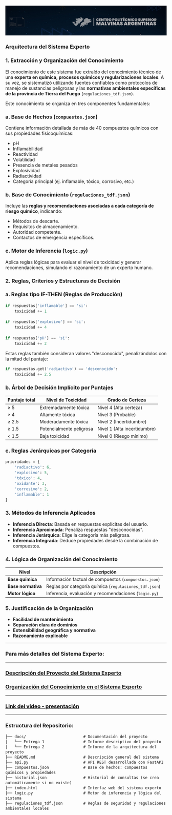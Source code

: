 ![Sistema_Experto_TDF](https://raw.githubusercontent.com/ckriztian/Energia_Electrica_TDF/refs/heads/main/reports/figures/banner_flat1.jpg)

### Arquitectura del Sistema Experto

### 1. Extracción y Organización del Conocimiento

El conocimiento de este sistema fue extraído del conocimiento técnico de una **experta en química, procesos químicos y regularizaciones locales**. A su vez, se sistematizó utilizando fuentes confiables como protocolos de manejo de sustancias peligrosas y las **normativas ambientales específicas de la provincia de Tierra del Fuego** (`regulaciones_tdf.json`).

Este conocimiento se organiza en tres componentes fundamentales:

### a. Base de Hechos (`compuestos.json`)
Contiene información detallada de más de 40 compuestos químicos con sus propiedades fisicoquímicas:

- pH
- Inflamabilidad
- Reactividad
- Volatilidad
- Presencia de metales pesados
- Explosividad
- Radiactividad
- Categoría principal (ej. inflamable, tóxico, corrosivo, etc.)

### b. Base de Conocimiento (`regulaciones_tdf.json`)
Incluye las **reglas y recomendaciones asociadas a cada categoría de riesgo químico**, indicando:

- Métodos de descarte.
- Requisitos de almacenamiento.
- Autoridad competente.
- Contactos de emergencia específicos.

### c. Motor de Inferencia (`logic.py`)
Aplica reglas lógicas para evaluar el nivel de toxicidad y generar recomendaciones, simulando el razonamiento de un experto humano.

### 2. Reglas, Criterios y Estructuras de Decisión

### a. Reglas tipo IF-THEN (Reglas de Producción)
```python
if respuestas['inflamable'] == 'si':
    toxicidad += 1

if respuestas['explosivo'] == 'si':
    toxicidad += 4

if respuestas['pH'] == 'si':
    toxicidad += 2
```

Estas reglas también consideran valores "desconocido", penalizándolos con la mitad del puntaje:

```python
if respuestas.get('radiactivo') == 'desconocido':
    toxicidad += 2.5
```

### b. Árbol de Decisión Implícito por Puntajes

| Puntaje total | Nivel de Toxicidad         | Grado de Certeza             |
|---------------|----------------------------|------------------------------|
| ≥ 5           | Extremadamente tóxica      | Nivel 4 (Alta certeza)       |
| ≥ 4           | Altamente tóxica           | Nivel 3 (Probable)           |
| ≥ 2.5         | Moderadamente tóxica       | Nivel 2 (Incertidumbre)      |
| ≥ 1.5         | Potencialmente peligrosa   | Nivel 1 (Alta incertidumbre) |
| < 1.5         | Baja toxicidad             | Nivel 0 (Riesgo mínimo)      |

### c. Reglas Jerárquicas por Categoría

```python
prioridades = {
    'radiactivo': 6,
    'explosivo': 5,
    'tóxico': 4,
    'oxidante': 3,
    'corrosivo': 2,
    'inflamable': 1
}
```

### 3. Métodos de Inferencia Aplicados

- **Inferencia Directa**: Basada en respuestas explícitas del usuario.
- **Inferencia Aproximada**: Penaliza respuestas "desconocidas".
- **Inferencia Jerárquica**: Elige la categoría más peligrosa.
- **Inferencia Integrada**: Deduce propiedades desde la combinación de compuestos.

### 4. Lógica de Organización del Conocimiento

| Nivel             | Descripción                                                                 |
|------------------|------------------------------------------------------------------------------|
| **Base química** | Información factual de compuestos (`compuestos.json`)                        |
| **Base normativa**| Reglas por categoría química (`regulaciones_tdf.json`)                      |
| **Motor lógico**  | Inferencia, evaluación y recomendaciones (`logic.py`)                        |

### 5. Justificación de la Organización

- **Facilidad de mantenimiento**
- **Separación clara de dominios**
- **Extensibilidad geográfica y normativa**
- **Razonamiento explicable**

___

### Para más detalles del Sistema Experto:
---
### [Descripción del Proyecto del Sistema Experto](https://github.com/ckriztian/Sistema_Experto_Quimico_TDF/blob/main/docs/Entrega%201.pdf)
### [Organización del Conocimiento en el Sistema Experto](https://github.com/ckriztian/Sistema_Experto_Quimico_TDF/blob/main/docs/Entrega%202.pdf)
---
### [Link del video - presentación](https://wwww.youtube.com)
---
 ### Estructura del Repositorio:

```
├── docs/                         # Documentación del proyecto
│   └── Entrega 1                 # Informe descriptivo del proyecto
│   └── Entrega 2                 # Informe de la arquitectura del proyecto
├── README.md                     # Descripción general del sistema
├── api.py                        # API REST desarrollada con FastAPI
├── compuestos.json               # Base de hechos: compuestos químicos y propiedades
├── historial.json                # Historial de consultas (se crea automáticamente si no existe)
├── index.html                    # Interfaz web del sistema experto
├── logic.py                      # Motor de inferencia y lógica del sistema
├── regulaciones_tdf.json         # Reglas de seguridad y regulaciones ambientales locales
```

